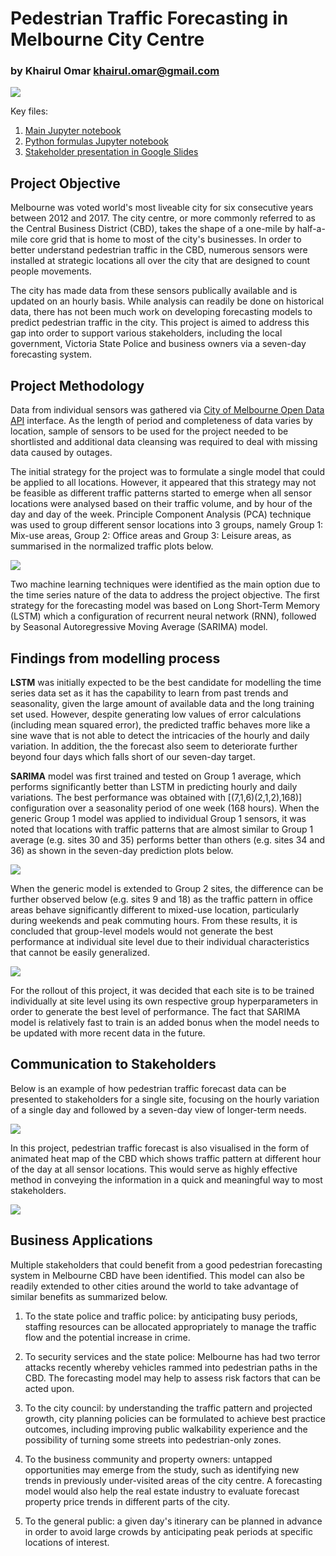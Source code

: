 # Pedestrian Traffic Forecasting in Melbourne City Centre
### by Khairul Omar <a href="mailto:khairul.omar@gmail.com">khairul.omar@gmail.com</a>

<img src="/images/pedestrians.png">

Key files:
1. <a href="https://github.com/khairulomar/Melbourne_pedestrian/blob/master/Melbourne_pedestrian.ipynb">Main Jupyter notebook</a>
2. <a href="https://github.com/khairulomar/Melbourne_pedestrian/blob/master/library.py">Python formulas Jupyter notebook</a>
1. <a href="https://docs.google.com/presentation/d/1mdEAQ9iz1uUEMc6Xku6apKgG_EvlaO9VxIGmaZn40FA/edit?usp=sharing">Stakeholder presentation in Google Slides</a>

## Project Objective
Melbourne was voted world's most liveable city for six consecutive years between 2012 and 2017. The city centre, or more commonly referred to as the Central Business District (CBD), takes the shape of a one-mile by half-a-mile core grid that is home to most of the city's businesses. In order to better understand pedestrian traffic in the CBD, numerous sensors were installed at strategic locations all over the city that are designed to count people movements.
<p>
The city has made data from these sensors publically available and is updated on an hourly basis. While analysis can readily be done on historical data, there has not been much work on developing forecasting models to predict pedestrian traffic in the city. This project is aimed to address this gap into order to support various stakeholders, including the local government, Victoria State Police and business owners via a seven-day forecasting system.

## Project Methodology
Data from individual sensors was gathered via <a href="https://dev.socrata.com/foundry/data.melbourne.vic.gov.au/b2ak-trbp"> City of Melbourne Open Data API</a> interface. As the length of period and completeness of data varies by location, sample of sensors to be used for the project needed to be shortlisted and additional data cleansing was required to deal with missing data caused by outages.

The initial strategy for the project was to formulate a single model that could be applied to all locations. However, it appeared that this strategy may not be feasible as different traffic patterns started to emerge when all sensor locations were analysed based on their traffic volume, and by hour of the day and day of the week. Principle Component Analysis (PCA) technique was used to group different sensor locations into 3 groups, namely Group 1: Mix-use areas, Group 2: Office areas and Group 3: Leisure areas, as summarised in the normalized traffic plots below.

<img src="/images/EDA_groups.png">

Two machine learning techniques were identified as the main option due to the time series nature of the data to address the project objective. The first strategy for the forecasting model was based on Long Short-Term Memory (LSTM) which a configuration of recurrent neural network (RNN), followed by Seasonal Autoregressive Moving Average (SARIMA) model.

## Findings from modelling process
**LSTM** was initially expected to be the best candidate for modelling the time series data set as it has the capability to learn from past trends and seasonality, given the large amount of available data and the long training set used. However, despite generating low values of error calculations (including mean squared error), the predicted traffic behaves more like a sine wave that is not able to detect the intricacies of the hourly and daily variation. In addition, the the forecast also seem to deteriorate further beyond four days which falls short of our seven-day target.
<p>
  
**SARIMA** model was first trained and tested on Group 1 average, which performs significantly better than LSTM in predicting hourly and daily variations. The best performance was obtained with [(7,1,6)(2,1,2),168)] configuration over a seasonality period of one week (168 hours). When the generic Group 1 model was applied to individual Group 1 sensors, it was noted that locations with traffic patterns that are almost similar to Group 1 average (e.g. sites 30 and 35) performs better than others (e.g. sites 34 and 36) as shown in the seven-day prediction plots below.
<p>
<img src="/images/group1.png">
<p>
When the generic model is extended to Group 2 sites, the difference can be further observed below (e.g. sites 9 and 18) as the traffic pattern in office areas behave significantly different to mixed-use location, particularly during weekends and peak commuting hours. From these results, it is concluded that group-level models would not generate the best performance at individual site level due to their individual characteristics that cannot be easily generalized.
<p>
<img src="/images/group2.png">
<p>
For the rollout of this project, it was decided that each site is to be trained individually at site level using its own respective group hyperparameters in order to generate the best level of performance. The fact that SARIMA model is relatively fast to train is an added bonus when the model needs to be updated with more recent data in the future.
  
## Communication to Stakeholders
Below is an example of how pedestrian traffic forecast data can be presented to stakeholders for a single site, focusing on the hourly variation of a single day and followed by a seven-day view of longer-term needs.
<p>
<img src="/images/one_week_plot.png">
<p>
In this project, pedestrian traffic forecast is also visualised in the form of animated heat map of the CBD which shows traffic pattern at different hour of the day at all sensor locations. This would serve as highly effective method in conveying the information in a quick and meaningful way to most stakeholders.
<p>
<img src="/images/heat_map.png">
  
## Business Applications

Multiple stakeholders that could benefit from a good pedestrian forecasting system in Melbourne CBD have been identified. This model can also be readily extended to other cities around the world to take advantage of similar benefits as summarized below.

1. To the state police and traffic police: by anticipating busy periods, staffing resources can be allocated appropriately to manage the traffic flow and the potential increase in crime.

2. To security services and the state police: Melbourne has had two terror attacks recently whereby vehicles rammed into pedestrian paths in the CBD. The forecasting model may help to assess risk factors that can be acted upon.

3. To the city council: by understanding the traffic pattern and projected growth, city planning policies can be formulated to achieve best practice outcomes, including improving public walkability experience and the possibility of turning some streets into pedestrian-only zones.

4. To the business community and property owners: untapped opportunities may emerge from the study, such as identifying new trends in previously under-visited areas of the city centre. A forecasting model would also help the real estate industry to evaluate forecast property price trends in different parts of the city.

5. To the general public: a given day's itinerary can be planned in advance in order to avoid large crowds by anticipating peak periods at specific locations of interest.
